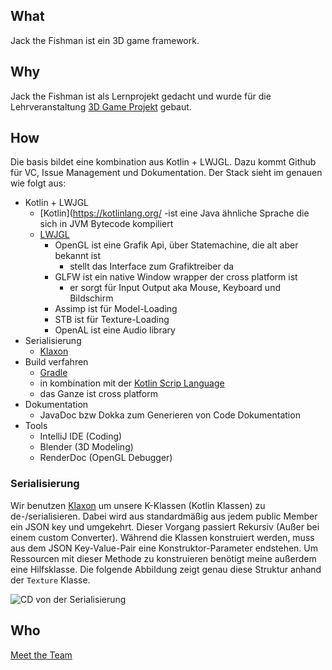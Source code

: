 ## What
Jack the Fishman ist ein 3D game framework.

## Why
Jack the Fishman ist als Lernprojekt gedacht und wurde für die Lehrveranstaltung [3D Game Projekt](https://www.acagamics.de/pages/forschung-veranstaltungen-3d-game-project-sose2020/) gebaut.

## How
Die basis bildet eine kombination aus Kotlin + LWJGL.
Dazu kommt Github für VC, Issue Management und Dokumentation.
Der Stack sieht im genauen wie folgt aus:
- Kotlin + LWJGL
    - [Kotlin](https://kotlinlang.org/
        -ist eine Java ähnliche Sprache die sich in JVM Bytecode kompiliert
    - [LWJGL](https://www.lwjgl.org/)
        - OpenGL ist eine Grafik Api, über Statemachine, die alt aber bekannt ist
            - stellt das Interface zum Grafiktreiber da
        - GLFW ist ein native Window wrapper der cross platform ist
            - er sorgt für Input Output aka Mouse, Keyboard und Bildschirm
        - Assimp ist für Model-Loading
        - STB ist für Texture-Loading
        - OpenAL ist eine Audio library
- Serialisierung
    - [Klaxon](https://github.com/cbeust/klaxon)
- Build verfahren
    - [Gradle](https://gradle.org/)
    - in kombination mit der [Kotlin Scrip Language](https://kotlinlang.org/docs/reference/using-gradle.html)
    - das Ganze ist cross platform
- Dokumentation
    - JavaDoc bzw Dokka zum Generieren von Code Dokumentation
- Tools
    - IntelliJ IDE (Coding)
    - Blender (3D Modeling)
    - RenderDoc (OpenGL Debugger)
    
### Serialisierung
Wir benutzen [Klaxon](https://github.com/cbeust/klaxon) um unsere K-Klassen (Kotlin Klassen) zu de-/serialisieren.
Dabei wird aus standardmäßig aus jedem public Member ein JSON key und umgekehrt.
Dieser Vorgang passiert Rekursiv (Außer bei einem custom Converter).
Während die Klassen konstruiert werden, muss aus dem JSON Key-Value-Pair eine Konstruktor-Parameter endstehen.
Um Ressourcen mit dieser Methode zu konstruieren benötigt meine außerdem eine Hilfsklasse.
Die folgende Abbildung zeigt genau diese Struktur anhand der `Texture` Klasse.

![CD von der Serialisierung](https://github.com/janekx21/JackTheFishman/wiki/assets/cd-jack-the-fishman-serialization.png)

## Who
[Meet the Team](https://github.com/janekx21/JackTheFishman/wiki/Meet-the-Team)

